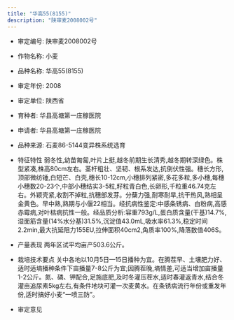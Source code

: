 ```yaml
---
title: "华高55(8155)"
description: "陕审麦2008002号"
---
```

* 审定编号:  陕审麦2008002号

*  作物名称:  小麦

*  品种名称:  华高55(8155)

*  审定年份:  2008

*  审定单位:  陕西省

* 育种者:  华县高塘第一庄稼医院

*  申请者:  华县高塘第一庄稼医院

*  品种来源:  石麦86-5144变异株系统选育

*  特征特性
弱冬性,幼苗匍匐,叶片上挺,越冬前期生长清秀,越冬期转深绿色。株型紧凑,株高80cm左右。茎杆粗壮、坚韧、根系发达,抗倒伏性强。穗长方形,顶部微纺锤,白短芒、白壳,穗长10-12cm,小穗排列紧密,多花多粒,多小穗,每穗小穗数20-23个,中部小穗结实3-5粒,籽粒青白色,长卵形,千粒重46.74克左右。外颖壳紧,收割不掉粒,抗穗部发芽。分蘖力强,耐寒耐旱,抗干热风,熟相呈金黄色。早中熟,熟期与小偃22相当。经抗病性鉴定:中感条锈病、白粉病,高感赤霉病,对叶枯病抗性一般。经品质分析:容重793g/L,蛋白质含量(干基)14.7%,湿面筋含量(14%水分基)31.5%,沉淀值43.0mL,吸水率61.3%,稳定时间2.2min,最大抗延阻力155EU,拉伸面积40cm2,角质率100%,降落数值406S。

*  产量表现
两年区试平均亩产503.6公斤。

*  栽培技术要点
关中各地以10月5日—15日播种为宜。在腾茬早、土壤肥力好、适时适墒播种条件下亩播量7-8公斤为宜;因腾茬晚,墒情差,可适当增加亩播量1-2公斤。氮、磷、钾配合,足施底肥,及时冬灌压茬水,适时春灌返青水,结合冬灌亩追尿素5kg左右,有条件地块可灌一次麦黄水。在条锈病流行年份或重发年份,适时搞好小麦“一喷三防”。

*  审定意见

